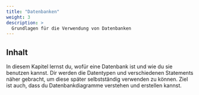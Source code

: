 ```yaml
---
title: "Datenbanken"
weight: 3
description: >
  Grundlagen für die Verwendung von Datenbanken
---
```


## Inhalt

In diesem Kapitel lernst du, wofür eine Datenbank ist und wie du sie benutzen kannst. Dir werden die Datentypen und
verschiedenen Statements näher gebracht, um diese später selbstständig verwenden zu können. Ziel ist auch, dass du
Datenbankdiagramme verstehen und erstellen kannst.
